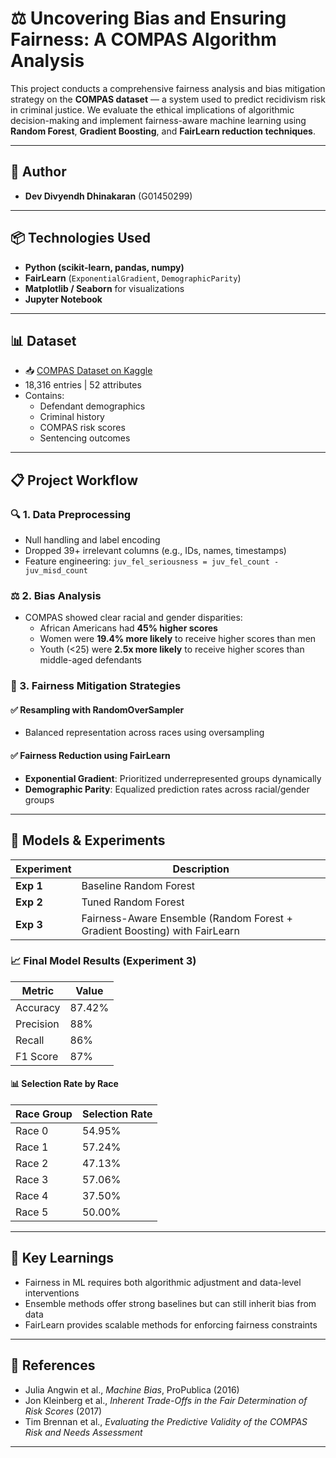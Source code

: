 # ⚖️ Uncovering Bias and Ensuring Fairness: A COMPAS Algorithm Analysis

This project conducts a comprehensive fairness analysis and bias mitigation strategy on the **COMPAS dataset** — a system used to predict recidivism risk in criminal justice. We evaluate the ethical implications of algorithmic decision-making and implement fairness-aware machine learning using **Random Forest**, **Gradient Boosting**, and **FairLearn reduction techniques**.

---

## 👥 Author

- **Dev Divyendh Dhinakaran** (G01450299)

---

## 📦 Technologies Used

- **Python (scikit-learn, pandas, numpy)**
- **FairLearn** (`ExponentialGradient`, `DemographicParity`)
- **Matplotlib / Seaborn** for visualizations
- **Jupyter Notebook**

---

## 📊 Dataset

- 📥 [COMPAS Dataset on Kaggle](https://www.kaggle.com/datasets/danofer/compass)
- 18,316 entries | 52 attributes  
- Contains:
  - Defendant demographics
  - Criminal history
  - COMPAS risk scores
  - Sentencing outcomes

---

## 📋 Project Workflow

### 🔍 1. Data Preprocessing
- Null handling and label encoding
- Dropped 39+ irrelevant columns (e.g., IDs, names, timestamps)
- Feature engineering: `juv_fel_seriousness = juv_fel_count - juv_misd_count`

### ⚖️ 2. Bias Analysis
- COMPAS showed clear racial and gender disparities:
  - African Americans had **45% higher scores**
  - Women were **19.4% more likely** to receive higher scores than men
  - Youth (<25) were **2.5x more likely** to receive higher scores than middle-aged defendants

### 🔬 3. Fairness Mitigation Strategies

#### ✅ **Resampling with RandomOverSampler**
- Balanced representation across races using oversampling

#### ✅ **Fairness Reduction using FairLearn**
- **Exponential Gradient**: Prioritized underrepresented groups dynamically  
- **Demographic Parity**: Equalized prediction rates across racial/gender groups

---

## 🤖 Models & Experiments

| Experiment | Description |
|------------|-------------|
| **Exp 1** | Baseline Random Forest |
| **Exp 2** | Tuned Random Forest |
| **Exp 3** | Fairness-Aware Ensemble (Random Forest + Gradient Boosting) with FairLearn |

### 📈 Final Model Results (Experiment 3)

| Metric        | Value     |
|---------------|-----------|
| Accuracy      | 87.42%    |
| Precision     | 88%       |
| Recall        | 86%       |
| F1 Score      | 87%       |

#### 📊 Selection Rate by Race

| Race Group | Selection Rate |
|------------|----------------|
| Race 0     | 54.95%         |
| Race 1     | 57.24%         |
| Race 2     | 47.13%         |
| Race 3     | 57.06%         |
| Race 4     | 37.50%         |
| Race 5     | 50.00%         |


---

## 🧠 Key Learnings

- Fairness in ML requires both algorithmic adjustment and data-level interventions
- Ensemble methods offer strong baselines but can still inherit bias from data
- FairLearn provides scalable methods for enforcing fairness constraints

---

## 📝 References

- Julia Angwin et al., *Machine Bias*, ProPublica (2016)
- Jon Kleinberg et al., *Inherent Trade-Offs in the Fair Determination of Risk Scores* (2017)
- Tim Brennan et al., *Evaluating the Predictive Validity of the COMPAS Risk and Needs Assessment*

---

